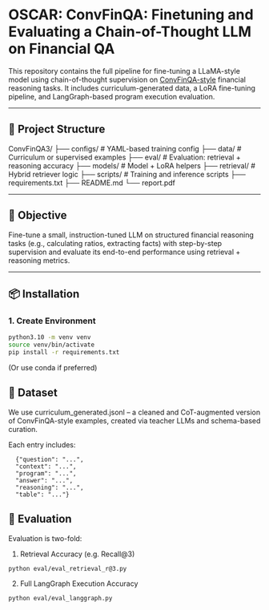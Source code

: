 # OSCAR: ConvFinQA: Finetuning and Evaluating a Chain-of-Thought LLM on Financial QA

This repository contains the full pipeline for fine-tuning a LLaMA-style model using chain-of-thought supervision on [ConvFinQA-style](https://github.com/sigamani/ConvFinQA2) financial reasoning tasks. It includes curriculum-generated data, a LoRA fine-tuning pipeline, and LangGraph-based program execution evaluation.

---

## 📁 Project Structure
ConvFinQA3/
├── configs/                # YAML-based training config
├── data/                   # Curriculum or supervised examples
├── eval/                   # Evaluation: retrieval + reasoning accuracy
├── models/                 # Model + LoRA helpers
├── retrieval/              # Hybrid retriever logic
├── scripts/                # Training and inference scripts
├── requirements.txt
├── README.md
└── report.pdf

---

## 🧠 Objective

Fine-tune a small, instruction-tuned LLM on structured financial reasoning tasks (e.g., calculating ratios, extracting facts) with step-by-step supervision and evaluate its end-to-end performance using retrieval + reasoning metrics.

---

## 📦 Installation

### 1. Create Environment

```bash
python3.10 -m venv venv
source venv/bin/activate
pip install -r requirements.txt
```
(Or use conda if preferred)

## 📝 Dataset

We use curriculum_generated.jsonl – a cleaned and CoT-augmented version of ConvFinQA-style examples, created via teacher LLMs and schema-based curation.

Each entry includes:

```
  {"question": "...",
  "context": "...",
  "program": "...",
  "answer": "...",
  "reasoning": "...",
  "table": "..."}   
```

## 🧪 Evaluation

Evaluation is two-fold:

1. Retrieval Accuracy (e.g. Recall@3)

```python eval/eval_retrieval_r@3.py```

2. Full LangGraph Execution Accuracy

```python eval/eval_langgraph.py```
